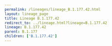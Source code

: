 ```yaml
---
permalink: /lineages/lineage_B.1.177.42.html
layout: lineage_page
title: Lineage B.1.177.42
redirect_to: ../lineage.html?lineage=B.1.177.42
lineage: B.1.177.42
parent: B.1.177
children: ['B.1.177.42']
---
```

